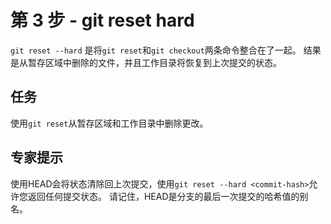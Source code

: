 # 第 3 步 - git reset hard
`git reset --hard` 是将`git reset`和`git checkout`两条命令整合在了一起。 结果是从暂存区域中删除的文件，并且工作目录将恢复到上次提交的状态。

## 任务
使用`git reset`从暂存区域和工作目录中删除更改。

## 专家提示
使用HEAD会将状态清除回上次提交，使用`git reset --hard <commit-hash>`允许您返回任何提交状态。 请记住，HEAD是分支的最后一次提交的哈希值的别名。
